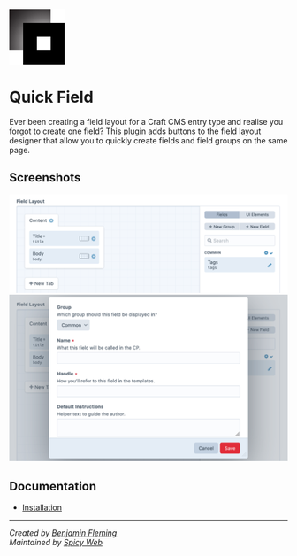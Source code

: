 <img src="src/icon.svg" width="100">

# Quick Field

Ever been creating a field layout for a Craft CMS entry type and realise you forgot to create one field? This plugin adds buttons to the field layout designer that allow you to quickly create fields and field groups on the same page.

## Screenshots

<img src="docs/assets/screenshot1.png" width="841">
<img src="docs/assets/screenshot2.png" width="841">

## Documentation

- [Installation](docs/installation.md)

---

*Created by [Benjamin Fleming](https://github.com/benjamminf)*
<br>
*Maintained by [Spicy Web](https://spicyweb.com.au)*
